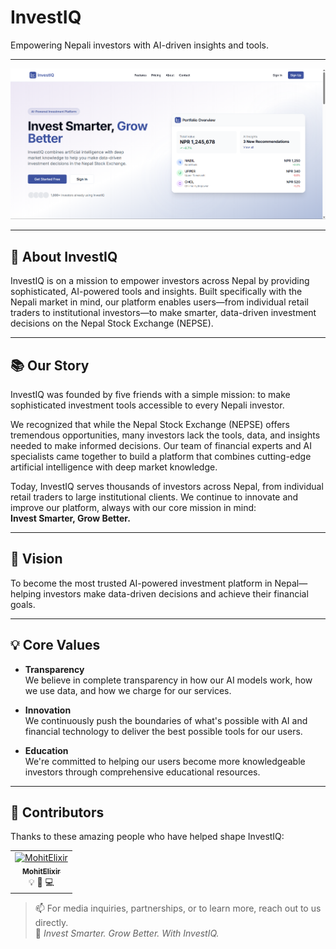# InvestIQ

Empowering Nepali investors with AI-driven insights and tools.

---

![alt text](image.png)

---

## 📖 About InvestIQ

InvestIQ is on a mission to empower investors across Nepal by providing sophisticated, AI-powered tools and insights. Built specifically with the Nepali market in mind, our platform enables users—from individual retail traders to institutional investors—to make smarter, data-driven investment decisions on the Nepal Stock Exchange (NEPSE).

---

## 📚 Our Story

InvestIQ was founded by five friends with a simple mission: to make sophisticated investment tools accessible to every Nepali investor.

We recognized that while the Nepal Stock Exchange (NEPSE) offers tremendous opportunities, many investors lack the tools, data, and insights needed to make informed decisions. Our team of financial experts and AI specialists came together to build a platform that combines cutting-edge artificial intelligence with deep market knowledge.

Today, InvestIQ serves thousands of investors across Nepal, from individual retail traders to large institutional clients. We continue to innovate and improve our platform, always with our core mission in mind:  
**Invest Smarter, Grow Better.**

---

## 🎯 Vision

To become the most trusted AI-powered investment platform in Nepal—helping investors make data-driven decisions and achieve their financial goals.

---

## 💡 Core Values

- **Transparency**  
  We believe in complete transparency in how our AI models work, how we use data, and how we charge for our services.

- **Innovation**  
  We continuously push the boundaries of what's possible with AI and financial technology to deliver the best possible tools for our users.

- **Education**  
  We're committed to helping our users become more knowledgeable investors through comprehensive educational resources.

---


## 👥 Contributors

Thanks to these amazing people who have helped shape InvestIQ:

<!-- ALL-CONTRIBUTORS-LIST:START - Do not remove or modify this section -->
<table>
  <tr>
    <td align="center"><a href="https://github.com/MohitElixir"><img src="https://avatars.githubusercontent.com/u/68589044?v=4" width="100px;" alt="MohitElixir"/><br /><sub><b>MohitElixir</b></sub></a><br />💡 🎨 💻</td>
  </tr>
</table>
<!-- ALL-CONTRIBUTORS-LIST:END -->

> 📫 For media inquiries, partnerships, or to learn more, reach out to us directly.  
> 🔗 *Invest Smarter. Grow Better. With InvestIQ.*
